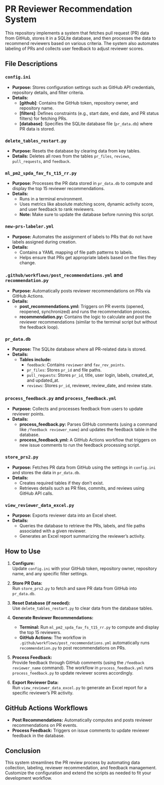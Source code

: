 # PR Reviewer Recommendation System

This repository implements a system that fetches pull request (PR) data from GitHub, stores it in a SQLite database, and then processes the data to recommend reviewers based on various criteria. The system also automates labeling of PRs and collects user feedback to adjust reviewer scores.

## File Descriptions

### `config.ini`
- **Purpose:** Stores configuration settings such as GitHub API credentials, repository details, and filter criteria.
- **Details:**  
  - **[github]**: Contains the GitHub token, repository owner, and repository name.  
  - **[filters]**: Defines constraints (e.g., start date, end date, and PR status filters) for fetching PRs.  
  - **[database]**: Specifies the SQLite database file (`pr_data.db`) where PR data is stored.

### `delete_tables_restart.py`
- **Purpose:** Resets the database by clearing data from key tables.
- **Details:** Deletes all rows from the tables `pr_files`, `reviews`, `pull_requests`, and `feedback`.

### `ml_pm2_spda_fav_fs_t15_rr.py`
- **Purpose:** Processes the PR data stored in `pr_data.db` to compute and display the top 15 reviewer recommendations.
- **Details:**  
  - Runs in a terminal environment.
  - Uses metrics like absolute matching score, dynamic activity score, and user feedback to rank reviewers.
  - **Note:** Make sure to update the database before running this script.

### `new-prs-labeler.yml`
- **Purpose:** Automates the assignment of labels to PRs that do not have labels assigned during creation.
- **Details:**  
  - Contains a YAML mapping of file path patterns to labels.
  - Helps ensure that PRs get appropriate labels based on the files they change.

### `.github/workflows/post_recommendations.yml` and `recommendation.py`
- **Purpose:** Automatically posts reviewer recommendations on PRs via GitHub Actions.
- **Details:**  
  - **post_recommendations.yml:** Triggers on PR events (opened, reopened, synchronized) and runs the recommendation process.  
  - **recommendation.py:** Contains the logic to calculate and post the reviewer recommendations (similar to the terminal script but without the feedback loop).

### `pr_data.db`
- **Purpose:** The SQLite database where all PR-related data is stored.
- **Details:**  
  - **Tables include:**  
    - `feedback`: Contains `reviewer` and `fav_rev_points`.  
    - `pr_files`: Stores `pr_id` and file paths.  
    - `pull_requests`: Stores `pr_id`, title, user login, labels, created_at, and updated_at.  
    - `reviews`: Stores `pr_id`, reviewer, review_date, and review state.

### `process_feedback.py` and `process_feedback.yml`
- **Purpose:** Collects and processes feedback from users to update reviewer points.
- **Details:**  
  - **process_feedback.py:** Parses GitHub comments (using a command like `/feedback reviewer_name`) and updates the feedback table in the database.  
  - **process_feedback.yml:** A GitHub Actions workflow that triggers on new issue comments to run the feedback processing script.

### `store_prs2.py`
- **Purpose:** Fetches PR data from GitHub using the settings in `config.ini` and stores the data in `pr_data.db`.
- **Details:**  
  - Creates required tables if they don’t exist.
  - Retrieves details such as PR files, commits, and reviews using GitHub API calls.

### `view_reviewer_data_excel.py`
- **Purpose:** Exports reviewer data into an Excel sheet.
- **Details:**  
  - Queries the database to retrieve the PRs, labels, and file paths associated with a given reviewer.
  - Generates an Excel report summarizing the reviewer’s activity.

## How to Use

1. **Configure:**  
   Update `config.ini` with your GitHub token, repository owner, repository name, and any specific filter settings.

2. **Store PR Data:**  
   Run `store_prs2.py` to fetch and save PR data from GitHub into `pr_data.db`.

3. **Reset Database (if needed):**  
   Use `delete_tables_restart.py` to clear data from the database tables.

4. **Generate Reviewer Recommendations:**  
   - **Terminal:** Run `ml_pm2_spda_fav_fs_t15_rr.py` to compute and display the top 15 reviewers.  
   - **GitHub Actions:** The workflow in `.github/workflows/post_recommendations.yml` automatically runs `recommendation.py` to post recommendations on PRs.

5. **Process Feedback:**  
   Provide feedback through GitHub comments (using the `/feedback reviewer_name` command). The workflow in `process_feedback.yml` runs `process_feedback.py` to update reviewer scores accordingly.

6. **Export Reviewer Data:**  
   Run `view_reviewer_data_excel.py` to generate an Excel report for a specific reviewer’s PR activity.

## GitHub Actions Workflows

- **Post Recommendations:** Automatically computes and posts reviewer recommendations on PR events.
- **Process Feedback:** Triggers on issue comments to update reviewer feedback in the database.

## Conclusion

This system streamlines the PR review process by automating data collection, labeling, reviewer recommendation, and feedback management. Customize the configuration and extend the scripts as needed to fit your development workflow.
